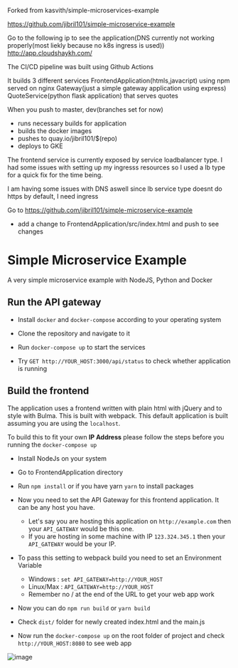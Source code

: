 
Forked from kasvith/simple-microservices-example

https://github.com/jibril101/simple-microservice-example

Go to the following ip to see the application(DNS currently not working properly(most liekly because no k8s ingress is used))
http://app.cloudshaykh.com/

The CI/CD pipeline was built using Github Actions

It builds 3 different services
FrontendApplication(htmls,javacript) using npm served on nginx 
Gateway(just a simple gateway application using express)
QuoteService(python flask application) that serves quotes

When you push to master, dev(branches set for now) 
- runs necessary builds for application
- builds the docker images
- pushes to quay.io/jibril101/$(repo)
- deploys to GKE 

The frontend service is currently exposed by service loadbalancer type. 
I had some issues with setting up my ingresss resources so I used a lb type
for a quick fix for the time being.

I am having some issues with DNS aswell since lb service type doesnt do https by default, I need ingress

Go to https://github.com/jibril101/simple-microservice-example
- add a change to FrontendApplication/src/index.html and push to see changes


# Simple Microservice Example

A very simple microservice example with NodeJS, Python and Docker

## Run the API gateway

- Install `docker` and `docker-compose` according to your operating system

- Clone the repository and navigate to it

- Run `docker-compose up` to start the services

- Try `GET http://YOUR_HOST:3000/api/status` to check whether application is running

## Build the frontend

The application uses a frontend written with plain html with jQuery and to style with Bulma.
This is built with webpack. This default application is built assuming you are using the `localhost`.

To build this to fit your own **IP Address** please follow the steps before you running the `docker-compose up`

- Install NodeJs on your system

- Go to FrontendApplication directory

- Run `npm install` or if you have yarn `yarn` to install packages

- Now you need to set the API Gateway for this frontend application. It can be any host you have. 
    - Let's say you are hosting this application on `http://example.com` then your `API_GATEWAY` would be this one. 
    - If you are hosting in some machine with IP `123.324.345.1` then your `API_GATEWAY` would be your IP.

- To pass this setting to webpack build you need to set an Environment Variable
    - Windows : `set API_GATEWAY=http://YOUR_HOST`
    - Linux/Max : `API_GATEWAY=http://YOUR_HOST`
    * Remember no / at the end of the URL to get your web app work

- Now you can do `npm run build` or `yarn build`

- Check `dist/` folder for newly created index.html and the main.js

- Now run the `docker-compose up` on the root folder of project and check `http://YOUR_HOST:8080` to see web app 

![image](https://user-images.githubusercontent.com/13379595/42726706-82eb0ae6-87b6-11e8-8456-d933b9dfa73b.png)
